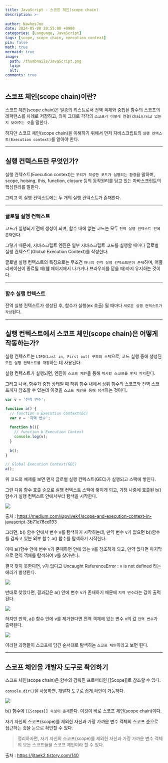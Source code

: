```yaml
---
title: JavaScript - 스코프 체인(scope chain)
description: >-
  
author: NawhesJoo
date: 2024-05-08 20:55:00 +0900
categories: [Language, JavaScript]
tags: [scope, scope chain, execution context]
pin: false
math: true
mermaid: true
image:
  path: /thumbnails/JavaScript.png
  lqip: 
  alt: 
comments: true
---
```

## 스코프 체인(scope chain)이란?

스코프 체인(scope chain)은 일종의 리스트로서 전역 객체와 중첩된 함수의 스코프의 레퍼런스를 차례로 저장하고, 의미 그대로 각각의 `스코프가 어떻게 연결(chain)되고 있는지 보여주는 것`을 말한다.

하지만 스코프 체인(scope chain)을 이해하기 위해서 먼저 자바스크립트의 `실행 컨텍스트(Execution context)`를 알아야 한다.

---

## 실행 컨텍스트란 무엇인가?

실행 컨텍스트(Execution context)는 `우리가 작성한 코드가 실행되는 환경`을 말하며, scope, hoising, this, function, closure 등의 동작원리를 담고 있는 자바스크립트의 핵심원리를 말한다.

그리고 이 실행 컨텍스트에는 두 개의 실행 컨텍스트가 존재한다.

---
### 글로벌 실행 컨텍스트

코드가 실행되기 전에 생성이 되며, 함수 내에 없는 코드는 모두 `전역 실행 컨텍스트 안에 존재`한다.

그렇기 때문에, 자바스크립트 엔진은 일부 자바스크립트 코드를 실행할 때마다 글로벌 실행 컨텍스트(Global Execution Context)를 작성한다.

글로벌 실행 컨텍스트의 특징으로는 무조건 `하나의 전역 실행 컨텍스트만이 존재`하며, 어플리케이션이 종료될 때(웹 페이지에서 나가거나 브라우저를 닫을 때)까지 유지하는 것이다.

---


### 함수 실행 컨텍스트

전역 실행 컨텍스트가 생성된 후, 함수가 실행(ex 호출) 될 때마다 `새로운 실행 컨텍스트가 작성`된다.

---

## 실행 컨텍스트에서 스코프 체인(scope chain)은 어떻게 작동하는가?

실행 컨텍스트는 `LIFO(Last in, First out) 구조의 스택`으로, 코드 실행 중에 생성된 `모든 실행 컨텍스트를 저장`하는 데 사용된다.

실행 컨텍스트가 실행되면, 엔진이 `스코프 체인`을 통해 `렉시컬 스코프를 먼저 파악`한다.

그러고 나서, 함수가 중첩 상태일 때 하위 함수 내에서 상위 함수의 스코프와 전역 스코프까지 참조할 수 있는데 이것을 `스코프 체인을 통해 탐색`하는 것이다.

```javascript
var v = '전역 변수';

function a() {
  // function a Execution Context(EC)
  var v = '지역 변수';
  
  function b(){
    // function b Execution Context
    console.log(v);
  }
  
  b();
}

// Global Execution Context(GEC)
a();
```

위 코드의 예제를 보면 먼저 글로벌 실행 컨텍스트(GEC)가 실행되고 스택에 쌓인다.

그런 다음 함수 호출 순으로 실행 컨텍스트 스택에 쌓이게 되고, 가장 나중에 호출된 b() 함수가 실행 컨텍스트 안에서부터 탐색을 시작한다.

![](https://velog.velcdn.com/images/nawhes_joo/post/51ecc995-90d2-44ed-ae7d-206f35f44aab/image.png)


출처 : https://medium.com/@pvivek4/scope-and-execution-context-in-javascript-3b71e76cd193

그러면, b() 함수 안에서 변수 v를 탐색하기 시작하는데, 만약 변수 v가 없으면 b()함수를 감싸고 있는 외부 함수 a() 함수를 탐색하기 시작한다.




이때 a()함수 안에 변수 v가 존재하면 안에 있는 v를 참조하게 되고, 만약 없다면 마지막으로 전역 객체를 탐색하여 v를 찾아낸다.


결국 찾지 못한다면, v가 없다고 Uncaught ReferenceError : v is not defined 라는 에러가 발생한다.

![](https://velog.velcdn.com/images/nawhes_joo/post/149756de-f3cc-4a8c-ac24-d877dda1e832/image.png)


반대로 찾았다면, 결과값은 a() 안에 변수 v가 존재하기 때문에 `지역 변수`라는 값이 출력된다.

![](https://velog.velcdn.com/images/nawhes_joo/post/f2244875-153f-4946-95ea-97d46d83d000/image.png)

하지만 만약, a() 함수 안에 v를 제거한다면 전역 객체에 있는 변수 v의 값 `전역 변수`가 출력된다.


![](https://velog.velcdn.com/images/nawhes_joo/post/38cd6136-9713-44c2-8990-d97d9b859fc1/image.png)

이러한 과정들이 스코프에 담긴 순서대로 탐색하는 `스코프 체인`이라고 보면 된다.

---

## 스코프 체인을 개발자 도구로 확인하기

스코프 체인(scope chain)은 함수의 감춰진 프로퍼티인 [[Scope]]로 참조할 수 있다.

`console.dir()`을 사용하면, 개발자 도구로 쉽게 확인이 가능하다.

![](https://velog.velcdn.com/images/nawhes_joo/post/9ae161fc-4741-4f15-a5d5-044515861914/image.png)


b() 함수에 `[[Scopes]] 속성이 존재`한다. 이것이 바로 스코프 체인(scope chain)이다.

자기 자신의 스코프(scope)를 제외한 자신과 가장 가까운 변수 객체의 스코프 순으로 접근하는 것을 눈으로 확인할 수 있다.

>정리하자면, 자기 자신의 스코프(scope)를 제외한 자신과 가장 가까운 변수 객체의 모든 스코프들을 스코프 체인이라 할 수 있다.

출처 : https://ljtaek2.tistory.com/140